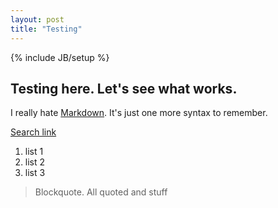 ```yaml
---
layout: post
title: "Testing"
---
```

{% include JB/setup %}

## Testing here. Let's see what works.

I really hate [Markdown](http://daringfireball.net/projects/markdown/). It's just one more syntax to remember.

[Search link](http://www.google.com "Le Google")

1. list 1
2. list 2
3. list 3

> Blockquote. All quoted and stuff
